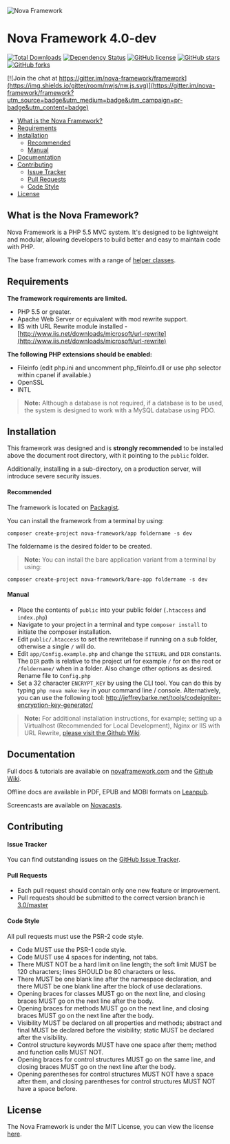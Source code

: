 ![Nova Framework](http://novaframework.com/app/templates/publicthemes/nova/images/nova.png)

# Nova Framework 4.0-dev

[![Total Downloads](https://img.shields.io/packagist/dt/nova-framework/framework.svg)](https://packagist.org/packages/nova-framework/framework)
[![Dependency Status](https://www.versioneye.com/user/projects/554367f738331321e2000005/badge.svg)](https://www.versioneye.com/user/projects/554367f738331321e2000005)
[![GitHub license](https://img.shields.io/badge/license-MIT-blue.svg)](https://github.com/nova-framework/framework/blob/master/LICENSE.txt)
[![GitHub stars](https://img.shields.io/github/stars/nova-framework/framework.svg)](https://github.com/nova-framework/framework/stargazers)
[![GitHub forks](https://img.shields.io/github/forks/nova-framework/framework.svg)](https://github.com/nova-framework/framework/network)

[![Join the chat at https://gitter.im/nova-framework/framework](https://img.shields.io/gitter/room/nwjs/nw.js.svg)](https://gitter.im/nova-framework/framework?utm_source=badge&utm_medium=badge&utm_campaign=pr-badge&utm_content=badge)

- [What is the Nova Framework?](#what-is-the-nova-framework)
- [Requirements](#requirements)
- [Installation](#installation)
    - [Recommended](#recommended)
    - [Manual](#manual)
- [Documentation](#documentation)
- [Contributing](#contributing)
    - [Issue Tracker](#issue-tracker)
    - [Pull Requests](#pull-requests)
    - [Code Style](#code-style)
- [License](#license)

## What is the Nova Framework?

Nova Framework is a PHP 5.5 MVC system. It's designed to be lightweight and modular, allowing developers to build better and easy to maintain code with PHP.

The base framework comes with a range of [helper classes](https://github.com/nova-framework/framework/tree/master/system/Helpers).

## Requirements

**The framework requirements are limited.**

- PHP 5.5 or greater.
- Apache Web Server or equivalent with mod rewrite support.
- IIS with URL Rewrite module installed - [http://www.iis.net/downloads/microsoft/url-rewrite](http://www.iis.net/downloads/microsoft/url-rewrite)

**The following PHP extensions should be enabled:**

- Fileinfo (edit php.ini and uncomment php_fileinfo.dll or use php selector within cpanel if available.)
- OpenSSL
- INTL

> **Note:** Although a database is not required, if a database is to be used, the system is designed to work with a MySQL database using PDO.

## Installation

This framework was designed and is **strongly recommended** to be installed above the document root directory, with it pointing to the `public` folder.

Additionally, installing in a sub-directory, on a production server, will introduce severe security issues.

#### Recommended
The framework is located on [Packagist](https://packagist.org/packages/nova-framework/framework).

You can install the framework from a terminal by using:

```
composer create-project nova-framework/app foldername -s dev
```

The foldername is the desired folder to be created.


> **Note:** You can install the bare application variant from a terminal by using:

```
composer create-project nova-framework/bare-app foldername -s dev
```

#### Manual

- Place the contents of `public` into your public folder (`.htaccess` and `index.php`)
- Navigate to your project in a terminal and type `composer install` to initiate the composer installation.
- Edit `public/.htaccess` to set the rewritebase if running on a sub folder, otherwise a single `/` will do.
- Edit `app/Config.example.php` and change the `SITEURL` and `DIR` constants. The `DIR` path is relative to the project url for example `/` for on the root or `/foldername/` when in a folder. Also change other options as desired. Rename file to `Config.php`
- Set a 32 character `ENCRYPT_KEY` by using the CLI tool. You can do this by typing `php nova make:key` in your command line / console. Alternatively, you can use the following tool: http://jeffreybarke.net/tools/codeigniter-encryption-key-generator/

> **Note:** For additional installation instructions, for example; setting up a Virtualhost (Recommended for Local Development), Nginx or IIS with URL Rewrite, [please visit the Github Wiki](https://github.com/nova-framework/framework/wiki/Install).

## Documentation

Full docs & tutorials are available on [novaframework.com](http://novaframework.com) and the [Github Wiki](https://github.com/nova-framework/framework/wiki).

Offline docs are available in PDF, EPUB and MOBI formats on [Leanpub](https://leanpub.com/novaframeworkmanual22).

Screencasts are available on [Novacasts](http://novacasts.com).

## Contributing

#### Issue Tracker

You can find outstanding issues on the [GitHub Issue Tracker](https://github.com/nova-framework/framework/issues).

#### Pull Requests

* Each pull request should contain only one new feature or improvement.
* Pull requests should be submitted to the correct version branch ie [3.0/master](https://github.com/nova-framework/framework/tree/master)

#### Code Style

All pull requests must use the PSR-2 code style.

* Code MUST use the PSR-1 code style.
* Code MUST use 4 spaces for indenting, not tabs.
* There MUST NOT be a hard limit on line length; the soft limit MUST be 120 characters; lines SHOULD be 80 characters or less.
* There MUST be one blank line after the namespace declaration, and there MUST be one blank line after the block of use declarations.
* Opening braces for classes MUST go on the next line, and closing braces MUST go on the next line after the body.
* Opening braces for methods MUST go on the next line, and closing braces MUST go on the next line after the body.
* Visibility MUST be declared on all properties and methods; abstract and final MUST be declared before the visibility; static MUST be declared after the visibility.
* Control structure keywords MUST have one space after them; method and function calls MUST NOT.
* Opening braces for control structures MUST go on the same line, and closing braces MUST go on the next line after the body.
* Opening parentheses for control structures MUST NOT have a space after them, and closing parentheses for control structures MUST NOT have a space before.

## License

The Nova Framework is under the MIT License, you can view the license [here](https://github.com/nova-framework/framework/blob/master/LICENSE.txt).
